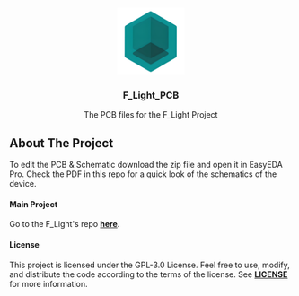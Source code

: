 
<a name="readme-top"></a>

<!-- PROJECT LOGO -->
<br />
<div align="center">
  <a href="https://github.com/Flee-Time/F_Light_PCB">
    <img src="documentation/logo.png" alt="Logo" width="120" height="120">
  </a>

  <h3 align="center">F_Light_PCB</h3>

  <p align="center">
    The PCB files for the F_Light Project
  </p>
</div>

<!-- ABOUT THE PROJECT -->
## About The Project

To edit the PCB & Schematic download the zip file and open it in EasyEDA Pro. Check the PDF in this repo for a quick look of the schematics of the device.

#### Main Project

Go to the F_Light's repo **[here](https://github.com/Flee-Time/F_Light)**.

<!-- LICENSE -->
#### License

This project is licensed under the GPL-3.0 License. Feel free to use, modify, and distribute the code according to the terms of the license. See **[LICENSE](https://github.com/Flee-Time/F_Light_PCB/blob/master/LICENSE)** for more information.